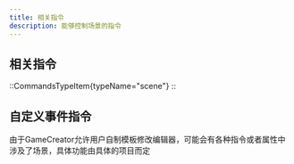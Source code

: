 ```yaml
---
title: 相关指令
description: 能够控制场景的指令
---
```


## 相关指令

::CommandsTypeItem{typeName="scene"}
::

## 自定义事件指令

由于GameCreator允许用户自制模板修改编辑器，可能会有各种指令或者属性中涉及了场景，具体功能由具体的项目而定
